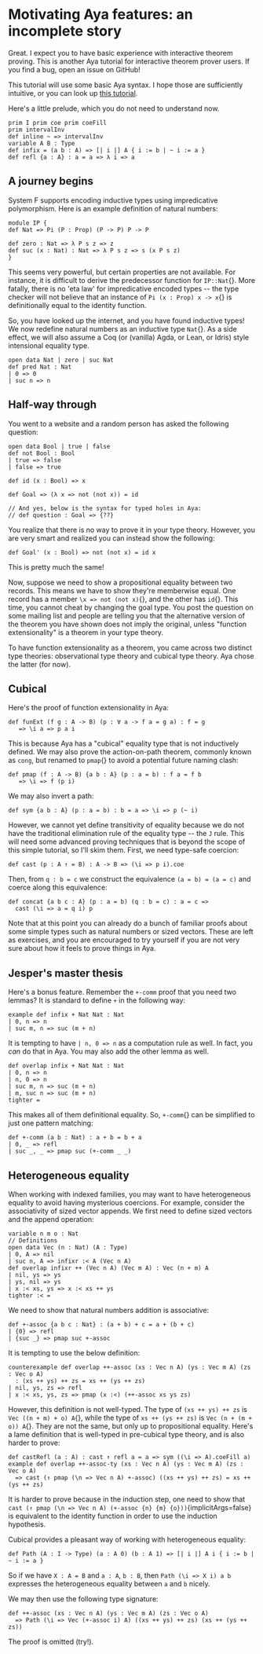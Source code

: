 # Motivating Aya features: an incomplete story

Great. I expect you to have basic experience with interactive theorem proving.
This is another Aya tutorial for interactive theorem prover users.
If you find a bug, open an issue on GitHub!

This tutorial will use some basic Aya syntax.
I hope those are sufficiently intuitive, or you can look up [this tutorial](haskeller-tutorial).

Here's a little prelude, which you do not need to understand now.

```aya
prim I prim coe prim coeFill
prim intervalInv
def inline ~ => intervalInv
variable A B : Type
def infix = (a b : A) => [| i |] A { i := b | ~ i := a }
def refl {a : A} : a = a => λ i => a
```

## A journey begins

System F supports encoding inductive types using impredicative polymorphism.
Here is an example definition of natural numbers:

```aya
module IP {
def Nat => Pi (P : Prop) (P -> P) P -> P

def zero : Nat => λ P s z => z
def suc (x : Nat) : Nat => λ P s z => s (x P s z)
}
```

This seems very powerful, but certain properties are not available.
For instance, it is difficult to derive the predecessor function for `IP::Nat`{}.
More fatally, there is no 'eta law' for impredicative encoded types --
the type checker will not believe that an instance of `Pi (x : Prop) x -> x`{}
is definitionally equal to the identity function.

So, you have looked up the internet, and you have found inductive types!
We now redefine natural numbers as an inductive type `Nat`{}. As a side effect,
we will also assume a Coq (or (vanilla) Agda, or Lean, or Idris) style intensional equality type.

```aya
open data Nat | zero | suc Nat
def pred Nat : Nat
| 0 => 0
| suc n => n
```

## Half-way through

You went to a website and a random person has asked the following question:

```aya
open data Bool | true | false
def not Bool : Bool
| true => false
| false => true

def id (x : Bool) => x

def Goal => (λ x => not (not x)) = id

// And yes, below is the syntax for typed holes in Aya:
// def question : Goal => {??}
```

You realize that there is no way to prove it in your type theory.
However, you are very smart and realized you can instead show the following:

```aya
def Goal' (x : Bool) => not (not x) = id x
```

This is pretty much the same!

Now, suppose we need to show a propositional equality between two records.
This means we have to show they're memberwise equal.
One record has a member `\x => not (not x)`{}, and the other has `id`{}.
This time, you cannot cheat by changing the goal type.
You post the question on some mailing list and people are telling you that
the alternative version of the theorem you have shown does not imply the
original, unless "function extensionality" is a theorem in your type theory.

To have function extensionality as a theorem, you came across two distinct
type theories: observational type theory and cubical type theory.
Aya chose the latter (for now).

## Cubical

Here's the proof of function extensionality in Aya:

```aya
def funExt (f g : A -> B) (p : ∀ a -> f a = g a) : f = g
   => \i a => p a i
```

This is because Aya has a "cubical" equality type that is not inductively defined.
We may also prove the action-on-path theorem, commonly known as `cong`, but
renamed to `pmap`{} to avoid a potential future naming clash:

```aya
def pmap (f : A -> B) {a b : A} (p : a = b) : f a = f b
   => \i => f (p i)
```

We may also invert a path:

```aya
def sym {a b : A} (p : a = b) : b = a => \i => p (~ i)
```

However, we cannot yet define transitivity of equality because we do not have the
traditional elimination rule of the equality type -- the `J` rule.
This will need some advanced proving techniques that is beyond the scope of this
simple tutorial, so I'll skim them. First, we need type-safe coercion:

```aya
def cast (p : A ↑ = B) : A -> B => (\i => p i).coe
```

Then, from `q : b = c` we construct the equivalence `(a = b) = (a = c)`
and coerce along this equivalence:

```aya
def concat {a b c : A} (p : a = b) (q : b = c) : a = c =>
  cast (\i => a = q i) p
```

Note that at this point you can already do a bunch of familiar proofs about
some simple types such as natural numbers or sized vectors.
These are left as exercises, and you are encouraged to try yourself if you are not
very sure about how it feels to prove things in Aya.

## Jesper's master thesis

Here's a bonus feature.
Remember the `+-comm` proof that you need two lemmas?
It is standard to define `+` in the following way:

```aya
example def infix + Nat Nat : Nat
| 0, n => n
| suc m, n => suc (m + n)
```

It is tempting to have `| n, 0 => n` as a computation rule as well.
In fact, you _can_ do that in Aya. You may also add the other lemma as well.

```aya
def overlap infix + Nat Nat : Nat
| 0, n => n
| n, 0 => n
| suc m, n => suc (m + n)
| m, suc n => suc (m + n)
tighter =
```

This makes all of them definitional equality.
So, `+-comm`{} can be simplified to just one pattern matching:

```aya
def +-comm (a b : Nat) : a + b = b + a
| 0, _ => refl
| suc _, _ => pmap suc (+-comm _ _)
```

## Heterogeneous equality

When working with indexed families, you may want to have heterogeneous equality
to avoid having mysterious coercions.
For example, consider the associativity of sized vector appends.
We first need to define sized vectors and the append operation:

```aya
variable n m o : Nat
// Definitions
open data Vec (n : Nat) (A : Type)
| 0, A => nil
| suc n, A => infixr :< A (Vec n A)
def overlap infixr ++ (Vec n A) (Vec m A) : Vec (n + m) A
| nil, ys => ys
| ys, nil => ys
| x :< xs, ys => x :< xs ++ ys
tighter :< =
```

We need to show that natural numbers addition is associative:

```aya
def +-assoc {a b c : Nat} : (a + b) + c = a + (b + c)
| {0} => refl
| {suc _} => pmap suc +-assoc
```

It is tempting to use the below definition:

```aya
counterexample def overlap ++-assoc (xs : Vec n A) (ys : Vec m A) (zs : Vec o A)
  : (xs ++ ys) ++ zs = xs ++ (ys ++ zs)
| nil, ys, zs => refl
| x :< xs, ys, zs => pmap (x :<) (++-assoc xs ys zs)
```

However, this definition is not well-typed.
The type of `(xs ++ ys) ++ zs` is `Vec ((n + m) + o) A`{},
while the type of `xs ++ (ys ++ zs)` is `Vec (n + (m + o)) A`{}.
They are not the same, but only up to propositional equality.
Here's a lame definition that is well-typed in pre-cubical type theory,
and is also harder to prove:

```aya
def castRefl (a : A) : cast ↑ refl a = a => sym ((\i => A).coeFill a)
example def overlap ++-assoc-ty (xs : Vec n A) (ys : Vec m A) (zs : Vec o A)
  => cast (↑ pmap (\n => Vec n A) +-assoc) ((xs ++ ys) ++ zs) = xs ++ (ys ++ zs)
```

It is harder to prove because in the induction step, one need to show that
`cast (↑ pmap (\n => Vec n A) (+-assoc {n} {m} {o}))`{implicitArgs=false}
is equivalent to the identity function in order to use the induction hypothesis.

Cubical provides a pleasant way of working with heterogeneous equality:

```aya
def Path (A : I -> Type) (a : A 0) (b : A 1) => [| i |] A i { i := b | ~ i := a }
```

So if we have `X : A = B` and `a : A`, `b : B`, then `Path (\i => X i) a b` expresses the heterogeneous
equality between `a` and `b` nicely.

We may then use the following type signature:

```aya
def ++-assoc (xs : Vec n A) (ys : Vec m A) (zs : Vec o A)
  => Path (\i => Vec (+-assoc i) A) ((xs ++ ys) ++ zs) (xs ++ (ys ++ zs))
```

The proof is omitted (try!).
